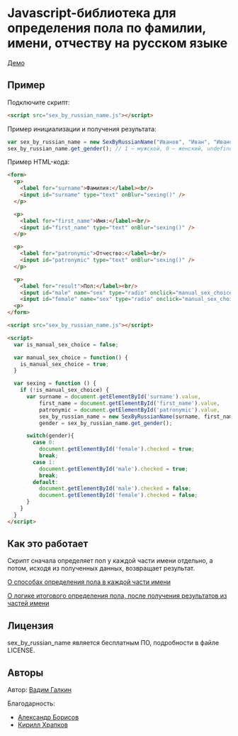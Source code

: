 Javascript-библиотека для определения пола по фамилии, имени, отчеству на русском языке
=======================================================================================

[Демо](http://vadimiztveri.github.io/)


Пример
------

Подключите скрипт:

```html
<script src="sex_by_russian_name.js"></script>
```

Пример инициализации и получения результата:

```js
var sex_by_russian_name = new SexByRussianName("Иванов", "Иван", "Иванович");
sex_by_russian_name.get_gender(); // 1 — мужской, 0 — женский, undefined — не определен.
```

Пример HTML-кода:

```html
<form>
  <p>
    <label for="surname">Фамилия:</label><br/>
    <input id="surname" type="text" onBlur="sexing()" />
  </p>

  <p>
    <label for="first_name">Имя:</label><br/>
    <input id="first_name" type="text" onBlur="sexing()" />
  </p>

  <p>
    <label for="patronymic">Отчество:</label><br/>
    <input id="patronymic" type="text" onBlur="sexing()" />
  </p>

  <p>
    <label for="result">Пол:</label><br/>
    <input id="male" name="sex" type="radio" onclick="manual_sex_choice()" /> мужской
    <input id="female" name="sex" type="radio" onclick="manual_sex_choice()" /> женский
  <p>
</form>

<script src="sex_by_russian_name.js"></script>

<script>
  var is_manual_sex_choice = false;

  var manual_sex_choice = function() {
    is_manual_sex_choice = true;
  }

  var sexing = function () {
    if (!is_manual_sex_choice) {
      var surname = document.getElementById('surname').value,
          first_name = document.getElementById('first_name').value,
          patronymic = document.getElementById('patronymic').value,
          sex_by_russian_name = new SexByRussianName(surname, first_name, patronymic),
          gender = sex_by_russian_name.get_gender();

      switch(gender){
        case 0:
          document.getElementById('female').checked = true;
          break;
        case 1:
          document.getElementById('male').checked = true;
          break;
        default:
          document.getElementById('male').checked = false;
          document.getElementById('female').checked = false;
      }
    }
  }
</script>
```

Как это работает
----------------

Скрипт сначала определяет пол у каждой части имени отдельно, а потом, исходя из полученных данных, возвращает результат.

[О способах определения пола в каждой части имени](https://github.com/vadimiztveri/sex_by_russian_name/wiki/Определение-пола-по-частям-имени)

[О логике итогового определения пола, после получения результатов из частей имени](https://github.com/vadimiztveri/sex_by_russian_name/wiki/Логика-отпределения-пола)


Лицензия
--------

sex_by_russian_name является бесплатным ПО, подробности в файле LICENSE.


Авторы
------

Автор: [Вадим Галкин](https://github.com/vadimiztveri/)

Благодарность:
* [Александр Борисов](https://github.com/aishek)
* [Кирилл Храпков](https://github.com/cubbiu)
